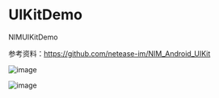 # UIKitDemo
NIMUIKitDemo

参考资料：https://github.com/netease-im/NIM_Android_UIKit

![image](https://nim-nosdn.netease.im/MTAxMTAwMg==/bmltYV8xMzE4NzQ1NTg1XzE1NDQ2MDgyOTkwOTVfMjYxOGZmODAtZmQ2Mi00MWE2LWI2NGEtNjdmNDljODY0YWJl?imageView&createTime=1544608299304)

![image](https://nim-nosdn.netease.im/MTAxMTAwMg==/bmltYV8xMzE4NzQ1NTg1XzE1NDQ2MDgzMzI2OTBfY2Q3YWM0OTUtZjIzYS00MDNjLTllYjYtMzc0ODE1Mjk0YTQ1?imageView&createTime=1544608333267)


